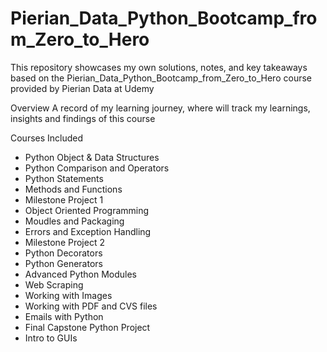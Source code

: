 # Pierian_Data_Python_Bootcamp_from_Zero_to_Hero

This repository showcases my own solutions, notes, and key takeaways based on the Pierian_Data_Python_Bootcamp_from_Zero_to_Hero course provided by Pierian Data at Udemy

Overview
A record of my learning journey, where will track my learnings, insights and findings of this course

Courses Included
- Python Object & Data Structures
- Python Comparison and Operators
- Python Statements
- Methods and Functions
- Milestone Project 1
- Object Oriented Programming
- Moudles and Packaging
- Errors and Exception Handling
- Milestone Project 2
- Python Decorators
- Python Generators
- Advanced Python Modules
- Web Scraping
- Working with Images
- Working with PDF and CVS files
- Emails with Python
- Final Capstone Python Project
- Intro to GUIs
